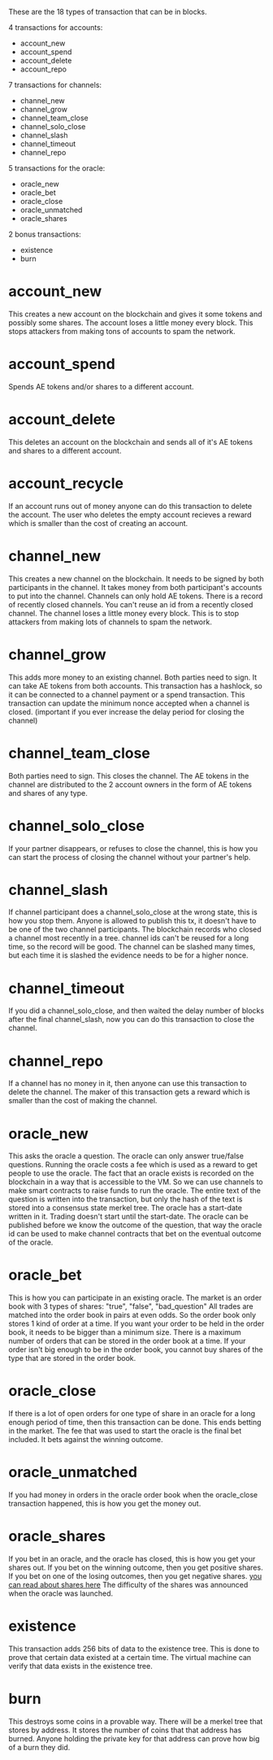 These are the 18 types of transaction that can be in blocks.

4 transactions for accounts:
* account_new
* account_spend
* account_delete
* account_repo

7 transactions for channels:
* channel_new
* channel_grow
* channel_team_close
* channel_solo_close
* channel_slash
* channel_timeout
* channel_repo

5 transactions for the oracle:
* oracle_new
* oracle_bet
* oracle_close
* oracle_unmatched
* oracle_shares

2 bonus transactions:
* existence
* burn

# account_new

This creates a new account on the blockchain and gives it some tokens and possibly some shares.
The account loses a little money every block. This stops attackers from making tons of accounts to spam the network.

# account_spend

Spends AE tokens and/or shares to a different account.

# account_delete

This deletes an account on the blockchain and sends all of it's AE tokens and shares to a different account.

# account_recycle

If an account runs out of money anyone can do this transaction to delete the account. The user who deletes the empty account recieves a reward which is smaller than the cost of creating an account.

# channel_new

This creates a new channel on the blockchain.
It needs to be signed by both participants in the channel.
It takes money from both participant's accounts to put into the channel.
Channels can only hold AE tokens.
There is a record of recently closed channels. You can't reuse an id from a recently closed channel.
The channel loses a little money every block. This is to stop attackers from making lots of channels to spam the network.

# channel_grow

This adds more money to an existing channel.
Both parties need to sign.
It can take AE tokens from both accounts.
This transaction has a hashlock, so it can be connected to a channel payment or a spend transaction.
This transaction can update the minimum nonce accepted when a channel is closed. (important if you ever increase the delay period for closing the channel)

# channel_team_close

Both parties need to sign.
This closes the channel.
The AE tokens in the channel are distributed to the 2 account owners in the form of AE tokens and shares of any type.

# channel_solo_close

If your partner disappears, or refuses to close the channel, this is how you can start the process of closing the channel without your partner's help.

# channel_slash

If channel participant does a channel_solo_close at the wrong state, this is how you stop them.
Anyone is allowed to publish this tx, it doesn't have to be one of the two channel participants.
The blockchain records who closed a channel most recently in a tree.
channel ids can't be reused for a long time, so the record will be good.
The channel can be slashed many times, but each time it is slashed the evidence needs to be for a higher nonce.

# channel_timeout

If you did a channel_solo_close, and then waited the delay number of blocks after the final channel_slash, now you can do this transaction to close the channel.

# channel_repo

If a channel has no money in it, then anyone can use this transaction to delete the channel.
The maker of this transaction gets a reward which is smaller than the cost of making the channel.

# oracle_new

This asks the oracle a question.
The oracle can only answer true/false questions.
Running the oracle costs a fee which is used as a reward to get people to use the oracle.
The fact that an oracle exists is recorded on the blockchain in a way that is accessible to the VM. So we can use channels to make smart contracts to raise funds to run the oracle.
The entire text of the question is written into the transaction, but only the hash of the text is stored into a consensus state merkel tree.
The oracle has a start-date written in it. Trading doesn't start until the start-date.
The oracle can be published before we know the outcome of the question, that way the oracle id can be used to make channel contracts that bet on the eventual outcome of the oracle.

# oracle_bet

This is how you can participate in an existing oracle.
The market is an order book with 3 types of shares: "true", "false", "bad_question"
All trades are matched into the order book in pairs at even odds.
So the order book only stores 1 kind of order at a time.
If you want your order to be held in the order book, it needs to be bigger than a minimum size.
There is a maximum number of orders that can be stored in the order book at a time.
If your order isn't big enough to be in the order book, you cannot buy shares of the type that are stored in the order book.

# oracle_close

If there is a lot of open orders for one type of share in an oracle for a long enough period of time, then this transaction can be done.
This ends betting in the market.
The fee that was used to start the oracle is the final bet included. It bets against the winning outcome.

# oracle_unmatched

If you had money in orders in the oracle order book when the oracle_close transaction happened, this is how you get the money out.

# oracle_shares

If you bet in an oracle, and the oracle has closed, this is how you get your shares out.
If you bet on the winning outcome, then you get positive shares. If you bet on one of the losing outcomes, then you get negative shares.
[you can read about shares here](docs/shares.md)
The difficulty of the shares was announced when the oracle was launched.

# existence

This transaction adds 256 bits of data to the existence tree. This is done to prove that certain data existed at a certain time.
The virtual machine can verify that data exists in the existence tree.

# burn

This destroys some coins in a provable way.
There will be a merkel tree that stores by address. It stores the number of coins that that address has burned.
Anyone holding the private key for that address can prove how big of a burn they did.

